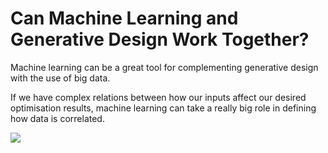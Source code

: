 # Can Machine Learning and Generative Design Work Together?

Machine learning can be a great tool for complementing generative design with the use of big data.

If we have complex relations between how our inputs affect our desired optimisation results, machine learning can take a really big role in defining how data is correlated.

![](../../.gitbook/assets/mlandgd%20%281%29.png)

